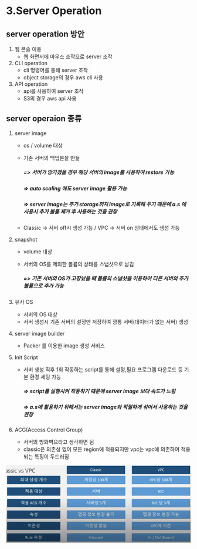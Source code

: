 # 3.Server Operation

## server operation 방안

1. 웹 콘솔 이용
   - 웹 화면서에 마우스 조작으로 server 조작
2. CLI operation
   - cli 명령어를 통해 server 조작
   - object storage의 경우 aws cli 사용
3. API operation
   - api를 사용하여 server 조작
   - S3의 경우 aws api 사용



## server operaion 종류

1. server image

   - os / volume 대상

   - 기존 서버의 백업본을 만듦

     ##### => 서버가 망가졌을 경우 해당 서버의 image를 사용하여 restore 가능

     ##### => auto scaling 에도 server image 활용 가능

     ##### 	=> server image는 추가 storage까지 image로 기록해 두기 때문에 a.s 에 사용시 추가 볼륨 제거 후 사용하는 것을 권장

   - Classic -> 서버 off시 생성 가능 / VPC -> 서버 on 상태에서도 생성 가능

2. snapshot

   - volume 대상

   - 서버의 OS를 제외한 볼륨의 상태를 스냅샷으로 남김

     ##### => 기존 서버의 OS가 고장났을 때 볼륨의 스냅샷을 이용하여 다른 서버의 추가 볼륨으로 추가 가능

3. 유사 OS

   - 서버의 OS 대상
   - 서버 생성시 기존 서버의 설정만 저장하여 깡통 서버(데이터가 없는 서버) 생성

4. server image builder

   - Packer 를 이용한 image 생성 서비스

5. Init Script

   - 서버 생성 직후 1회 작동하는 script를 통해 설정,필요 프로그램 다운로드 등 기본 환경 세팅 가능

     ##### => script를 실행시켜 작동하기 때문에 server image 보다 속도가 느림

     ##### => a.s에 활용하기 위해서는 server image와 적절하게 섞어서 사용하는 것을 권장

6. ACG(Access Control Group)
   - 서버의 방화벽으라고 생각하면 됨
   - classic은 의존성 없이 모든 region에 적용되지만 vpc는 vpc에 의존하여 적용되는 특징이 두드러짐

![image-20221213133015319](image/image-20221213133015319.png)

